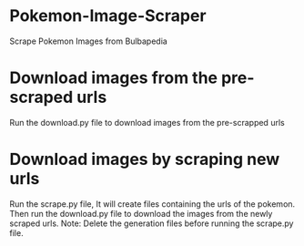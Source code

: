# Pokemon-Image-Scraper
Scrape Pokemon Images from Bulbapedia

# Download images from the pre-scraped urls
Run the download.py file to download images from the pre-scrapped urls

# Download images by scraping new urls
Run the scrape.py file, It will create files containing the urls of the pokemon. Then run the download.py file to download the images from the newly scraped urls.
Note: Delete the generation files before running the scrape.py file.
